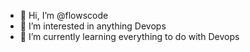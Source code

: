 - 👋 Hi, I’m @flowscode
- 👀 I’m interested in anything Devops
- 🌱 I’m currently learning everything to do with Devops

<!---
flowscode/flowscode is a ✨ special ✨ repository because its `README.md` (this file) appears on your GitHub profile.
You can click the Preview link to take a look at your changes.
--->
